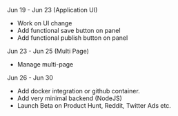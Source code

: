 Jun 19 - Jun 23 (Application UI)

- Work on UI change
- Add functional save button on panel
- Add functional publish button on panel

Jun 23 - Jun 25 (Multi Page)

- Manage multi-page 

Jun 26 - Jun 30
- Add docker integration or github container.
- Add very minimal backend (NodeJS)
- Launch Beta on Product Hunt, Reddit, Twitter Ads etc.